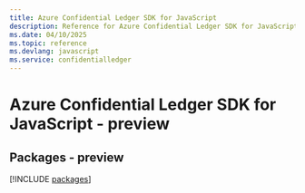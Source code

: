 ```yaml
---
title: Azure Confidential Ledger SDK for JavaScript
description: Reference for Azure Confidential Ledger SDK for JavaScript
ms.date: 04/10/2025
ms.topic: reference
ms.devlang: javascript
ms.service: confidentialledger
---
```

# Azure Confidential Ledger SDK for JavaScript - preview
## Packages - preview
[!INCLUDE [packages](confidential-ledger-index.md)]